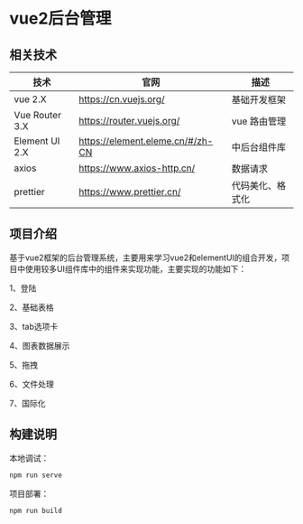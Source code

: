 # vue2后台管理

## 相关技术

| 技术           | 官网                             | 描述             |
| -------------- | -------------------------------- | ---------------- |
| vue 2.X        | https://cn.vuejs.org/            | 基础开发框架     |
| Vue Router 3.X | https://router.vuejs.org/        | vue 路由管理     |
| Element UI 2.X | https://element.eleme.cn/#/zh-CN | 中后台组件库     |
| axios          | https://www.axios-http.cn/       | 数据请求         |
| prettier       | https://www.prettier.cn/         | 代码美化、格式化 |

## 项目介绍

基于vue2框架的后台管理系统，主要用来学习vue2和elementUI的组合开发，项目中使用较多UI组件库中的组件来实现功能，主要实现的功能如下：

1、登陆

2、基础表格

3、tab选项卡

4、图表数据展示

5、拖拽

6、文件处理

7、国际化

## 构建说明

本地调试：

```javascript
npm run serve
```

项目部署：

```javascript
npm run build
```
